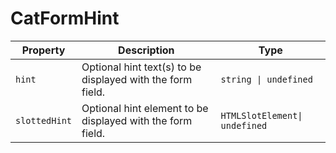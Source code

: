 # CatFormHint


| Property      | Description                                                | Type                              |
|---------------|------------------------------------------------------------|-----------------------------------|
| `hint`        | Optional hint text(s) to be displayed with the form field. |  `string \| undefined`            |
| `slottedHint` | Optional hint element to be displayed with the form field. |  `HTMLSlotElement\| undefined`    |